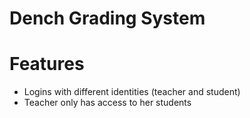 # Dench Grading System
# Features
- Logins with different identities (teacher and student)
- Teacher only has access to her students
